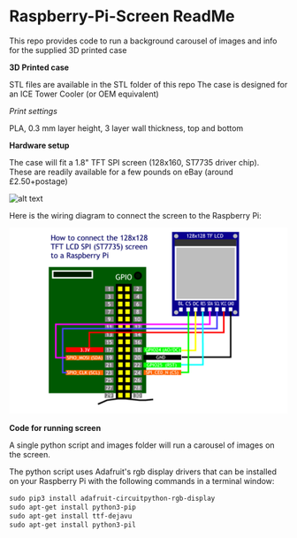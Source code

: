 # Raspberry-Pi-Screen ReadMe

This repo provides code to run a background carousel of images and info for the supplied 3D printed case

**3D Printed case**

STL files are available in the STL folder of this repo
The case is designed for an ICE Tower Cooler (or OEM equivalent)

*Print settings*

PLA, 0.3 mm layer height, 3 layer wall thickness, top and bottom

**Hardware setup**

The case will fit a 1.8" TFT SPI screen (128x160, ST7735 driver chip).  
These are readily available for a few pounds on eBay (around £2.50+postage)

![alt text](https://github.com/timskillman/Raspberry-Pi-Screen/blob/master/images/st7725screen.png "1.8 inch ST7735 SPI screen")

Here is the wiring diagram to connect the screen to the Raspberry Pi:

![alt text](https://github.com/timskillman/Raspberry-Pi-Screen/blob/master/images/ST7735_128x128_GPIO.png "Wiring Diagram")

**Code for running screen**

A single python script and images folder will run a carousel of images on the screen.

The python script uses Adafruit's rgb display drivers that can be installed on your Raspberry Pi with the following commands in a terminal window:

~~~~
sudo pip3 install adafruit-circuitpython-rgb-display
sudo apt-get install python3-pip
sudo apt-get install ttf-dejavu
sudo apt-get install python3-pil
~~~~

